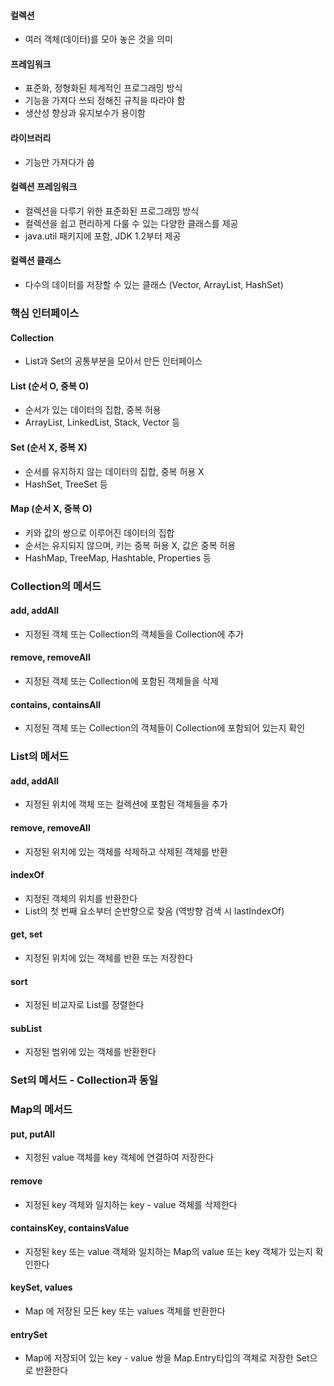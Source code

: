 #### 컬렉션
- 여러 객체(데이터)를 모아 놓은 것을 의미

#### 프레임워크
- 표준화, 정형화된 체계적인 프로그래밍 방식
- 기능을 가져다 쓰되 정해진 규칙을 따라야 함
- 생산성 향상과 유지보수가 용이함

#### 라이브러리
- 기능만 가져다가 씀

#### 컬렉션 프레임워크
- 컬렉션을 다루기 위한 표준화된 프로그래밍 방식
- 컬렉션을 쉽고 편리하게 다룰 수 있는 다양한 클래스를 제공
- java.util 패키지에 포함, JDK 1.2부터 제공

#### 컬렉션 클래스
- 다수의 데이터를 저장할 수 있는 클래스 (Vector, ArrayList, HashSet)

### 핵심 인터페이스
#### Collection
- List과 Set의 공통부분을 모아서 만든 인터페이스

#### List (순서 O, 중복 O)
- 순서가 있는 데이터의 집합, 중복 허용
- ArrayList, LinkedList, Stack, Vector 등

#### Set (순서 X, 중복 X)
- 순서를 유지하지 않는 데이터의 집합, 중복 허용 X
- HashSet, TreeSet 등

#### Map (순서 X, 중복 O)
- 키와 값의 쌍으로 이루어진 데이터의 집합
- 순서는 유지되지 않으며, 키는 중복 허용 X, 값은 중복 허용
- HashMap, TreeMap, Hashtable, Properties 등

### Collection의 메서드
#### add, addAll
- 지정된 객체 또는 Collection의 객체들을 Collection에 추가

#### remove, removeAll
- 지정된 객체 또는 Collection에 포함된 객체들을 삭제

#### contains, containsAll
- 지정된 객체 또는 Collection의 객체들이 Collection에 포함되어 있는지 확인

### List의 메서드
#### add, addAll
- 지정된 위치에 객체 또는 컬렉션에 포함된 객체들을 추가

#### remove, removeAll
- 지정된 위치에 있는 객체를 삭제하고 삭제된 객체를 반환

#### indexOf
- 지정된 객체의 위치를 반환한다
- List의 첫 번째 요소부터 순반향으로 찾음 (역방향 검색 시 lastIndexOf)

#### get, set
- 지정된 위치에 있는 객체를 반환 또는 저장한다

#### sort
- 지정된 비교자로 List를 정렬한다

#### subList
- 지정된 범위에 있는 객체를 반환한다

### Set의 메서드 - Collection과 동일

### Map의 메서드
#### put, putAll
- 지정된 value 객체를 key 객체에 연결하여 저장한다

#### remove
- 지정된 key 객체와 일치하는 key - value 객체를 삭제한다

#### containsKey, containsValue
- 지정된 key 또는 value 객체와 일치하는 Map의 value 또는 key 객체가 있는지 확인한다

#### keySet, values
- Map 에 저장된 모든 key 또는 values 객체를 반환한다

#### entrySet
- Map에 저장되어 있는 key - value 쌍을 Map.Entry타입의 객체로 저장한 Set으로 반환한다







